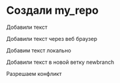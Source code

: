 ﻿# Создали my_repo

Добавили текст

Добавили текст через веб браузер


Добавим текст локально

Добавили текст в новой ветку newbranch

Разрешаем конфликт
